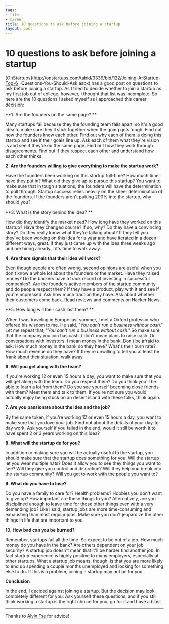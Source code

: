 ```yaml
--- 
tags: 
- life
- career
title: 10 questions to ask before joining a startup
layout: post
---
```

# 10 questions to ask before joining a startup

[OnStartups](http://onstartups.com/tabid/3339/bid/122/Joining-A-Startup-Top-6
-Questions-You-Should-Ask.aspx) has a good post on questions to ask before
joining a startup. As I tried to decide whether to join a startup as my first
job out of college, however, I thought that list was incomplete. So here are
the 10 questions I asked myself as I approached this career decision:

**1. Are the founders on the same page? **

Many startups fail because they the founding team falls apart, so it's a good
idea to make sure they'll stick together when the going gets tough. Find out
how the founders know each other. Find out why each of them is doing this
startup and see if their goals line up. Ask each of them what they're vision
is and see if they're on the same page. Find out how they work through
disagreements. Find out if they respect each other and understand how each
other thinks.

**2. Are the founders willing to give everything to make the startup work?**

Have the founders been working on this startup full-time? How much time have
they put in? What did they give up to pursue this startup? You want to make
sure that in tough situations, the founders will have the determination to
pull through. Startup success relies heavily on the sheer determination of the
founders. If the founders aren't putting 200% into the startup, why should
you?

**3. What is the story behind the idea? **

How did they identify the market need? How long have they worked on this
startup? Have they changed course? If so, why? Do they have a convincing
story? Do they really know what they're talking about? If they tell you
they've been working on this idea for a year and have iterated in a dozen
different ways, great. If they just came up with the idea three weeks ago and
are hiring already… it's time to walk away.

**4. Are there signals that their idea will work?**

Even though people are often wrong, second opinions are useful when you don't
know a whole lot about the founders or the market. Have they raised money? Do
the backers have a track record of investing in successful companies?  Are the
founders active members of the startup community and do people respect them?
If they have a product, play with it and see if you're impressed. Ask how much
traction they have. Ask about whether their customers come back. Read reviews
and comments on Hacker News.

**5. How long will their cash last them? **

When I was traveling in Europe last summer, I met a Oxford professor who
offered his wisdom to me. He said, "_You can't run a business without cash_."
Let me repeat that, "_You can't run a business without cash_." So make sure
that the company you join has cash. I don't mean plans to raise cash. Or
conversations with investors. I mean money in the bank. Don't be afraid to
ask: How much money in the bank do they have? What's their burn rate? How much
revenue do they have? If they're unwilling to tell you at least be frank about
their situation, walk away.

**6. Will you get along with the team?**

If you're working 12 or even 15 hours a day, you want to make sure that you
will get along with the team. Do you respect them? Do you think you'll be able
to learn a lot from them? Do you see yourself becoming close friends with
them? Meet them and talk to them. If you're not sure you would actually enjoy
being stuck on an desert island with these folks, think again.

**7. Are you passionate about the idea and the job?**

By the same token, if you're working 12 or even 15 hours a day, you want to
make sure that you love your job. Find out about the details of your day-to-
day work. Ask yourself if you failed in the end, would it still be worth it to
have spent 2 or 3 years working on this idea?

**8. What will the startup do for you?**

In addition to making sure you will be actually useful to the startup, you
should make sure that the startup does something for you. Will the startup let
you wear multiple hats? Does it allow you to see they things you want to see?
Will they give you control and discretion? Will they help you break into the
startup community? Will you get to work with the people you want to?

**9. What do you have to lose?**

Do you have a family to care for? Health problems? Hobbies you don't want to
give up? How important are these things to you? Alternatively, are you
disciplined enough to leave time for those other things even with a very
demanding job? Like I said, startup jobs are more time-consuming and
exhausting than most regular jobs. Make sure you don't jeopardize the other
things in life that are important to you.

**10. How bad can you be burned?**

Remember, startups fail all the time. So expect to be out of a job. How much
money do you have in the bank? Are others dependent on your job security? A
startup job doesn't mean that it'll be harder find another job. In fact
startup experience is highly positive to many employers, especially at other
startups. What a startup job means, though, is that you are more likely to end
up spending a couple months unemployed and looking for something else to do.
If this is a problem, joining a startup may not be for you.

**Conclusion**

In the end, I decided against joining a startup. But the decision may look
completely different for you. Ask yourself these questions, and if you still
think working a startup is the right choice for you, go for it and have a
blast.

__________________________________

Thanks to [Alvin Tse](http://alvintse.com/) for advice!

